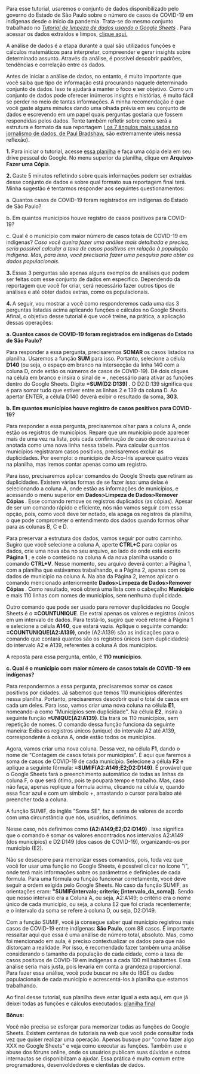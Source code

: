 Para esse tutorial, usaremos o conjunto de dados disponibilizado pelo governo do Estado de São Paulo sobre o número de casos de COVID-19 em indígenas desde o início da pandemia. Trata-se do mesmo conjunto trabalhado no <i> <a href="https://github.com/biafarrugia/Jornalismo_de_Dados_FAAP/blob/main/Tutorial%20de%20limpeza%20de%20dados%20usando%20o%20Google%20Sheets.md"> Tutorial de limpeza de dados usando o Google Sheets</a> </i>. Para acessar os dados extraídos e limpos, <a href="https://docs.google.com/spreadsheets/d/1qPqoMIhYfk6YM20AlMv5-TRyHJ75x2pGCJSZKlWCCU4/edit?usp=sharing"> clique aqui. </a> 
<p> A análise de dados é a etapa durante a qual são utilizados funções e cálculos matemáticos para interpretar, compreender e gerar insights sobre determinado assunto. Através da análise, é possível descobrir padrões, tendências e correlação entre os dados. 
<p> Antes de iniciar a análise de dados, no entanto, é muito importante que você saiba que tipo de informação está procurando naquele determinado conjunto de dados. Isso te ajudará a manter o foco e ser objetivo. Como um conjunto de dados pode oferecer inúmeros insights e histórias, é muito fácil se perder no meio de tantas informações. A minha recomendação é que você gaste alguns minutos dando uma olhada prévia em seu conjunto de dados e escrevendo em um papel quais perguntas gostaria que fossem respondidas pelos dados. Tente também refletir sobre como será a estrutura e formato da sua reportagem (<a href="https://onlinejournalismblog.com/2021/06/08/os-angulos-mais-usados-por-jornalistas-para-contar-historias-com-dados/"> os 7 ângulos mais usados no jornalismo de dados, de Paul Bradshaw</a>, são extremamente úteis nessa reflexão). 
<p> <b> 1. </b> Para iniciar o tutorial, acesse <a href="https://docs.google.com/spreadsheets/d/1qPqoMIhYfk6YM20AlMv5-TRyHJ75x2pGCJSZKlWCCU4/edit?usp=sharing"> essa planilha</a> e  faça uma cópia dela em seu drive pessoal do Google. No menu superior da planilha, clique em <b> Arquivo> Fazer uma Cópia</b>.
<p> <b> 2. </b> Gaste 5 minutos refletindo sobre quais informações podem ser extraídas desse conjunto de dados e sobre qual formato sua reportagem final terá. Minha sugestão é tentarmos responder aos seguintes questionamentos: 
  <p> a. Quantos casos de COVID-19 foram registrados em indígenas do Estado de São Paulo?
  <p> b. Em quantos municípios houve registro de casos positivos para COVID-19?
  <p> c. Qual é o município com maior número de casos totais de COVID-19 em indígenas? <i> Caso você queira fazer uma análise mais detalhada e precisa, seria possível calcular a taxa de casos positivos em relação à população indígena. Mas, para isso, você precisaria fazer uma pesquisa para obter os dados populacionais. </i>
  
<p> <b> 3. </b>  Essas 3 perguntas são apenas alguns exemplos de análises que podem ser feitas com esse conjunto de dados em específico. Dependendo da reportagem que você for criar, será necessário fazer outros tipos de análises e até obter dados extras, como os populacionais.
<p> <b> 4. </b> A seguir, vou mostrar a você como responderemos cada uma das 3 perguntas listadas acima aplicando funções e cálculos no Google Sheets. Afinal, o objetivo desse tutorial é que você treine, na prática, a aplicação dessas operações:
   <p> <b> a. Quantos casos de COVID-19 foram registrados em indígenas do Estado de São Paulo? </b>
<p> Para responder a essa pergunta, precisaremos <b> SOMAR </b> os casos listados na planilha. Usaremos a função <b> SUM</b> para isso. Portanto, selecione a célula <b> D140 </b> (ou seja, o espaço em branco na intersecção da linha 140 com a coluna D, onde estão os números de casos de COVID-19). Dê dois cliques na célula em branco e insira o sinal de <b> = </b>, necessário para ativar as funções dentro do Google Sheets. Digite <b> =SUM(D2:D139) </b>. O D2:D:139 significa que é para somar tudo que estiver entre as linhas 2 e 139 da coluna D. Ao apertar ENTER, a célula D140 deverá exibir o resultado da soma, <b> 303</b>.
   <p> <b> b. Em quantos municípios houve registro de casos positivos para COVID-19? </b>
  <p> Para responder a essa pergunta, precisaremos olhar para a coluna A, onde estão os registros de municípios. Repare que um município pode aparecer mais de uma vez na lista, pois cada confirmação de caso de coronavírus é anotada como uma nova linha nessa tabela. Para calcular quantos municípios registraram casos positivos, precisaremos excluir as duplicidades. Por exemplo: o município de Arco-Íris aparece quatro vezes na planilha, mas iremos contar apenas como um registro. 
    <p> Para isso, precisaremos aplicar comandos do Google Sheets que retiram as duplicidades. Existem várias formas de se fazer isso: uma delas é selecionando a coluna A, onde estão as informações de municípios, e acessando o menu superior em <b> Dados>Limpeza de Dados>Remover Cópias </b>. Esse comando remove os registros duplicados (as cópias). Apesar de ser um comando rápido e eficiente, nós não vamos seguir com essa opção, pois, como você deve ter notado, ela apaga os registros da planilha, o que pode comprometer o entendimento dos dados quando formos olhar para as colunas B, C e D. 
    <p> Para preservar a estrutura dos dados, vamos seguir por outro caminho. Sugiro que você selecione a coluna A, aperte <b> CTRL+C</b> para copiar os dados, crie uma nova aba no seu arquivo, ao lado de onde está escrito <b> Página 1 </b>, e cole o conteúdo na coluna A da nova planilha usando o comando <b> CTRL+V</b>. Nesse momento, seu arquivo deverá conter: a Página 1, com a  planilha que estávamos trabalhando, e a Página 2, apenas com os dados de município na coluna A. Na aba da Página 2, iremos aplicar o comando mencionado anteriormente <b> Dados>Limpeza de Dados>Remover Cópias </b>. Como resultado, você obterá uma lista com o cabeçalho <b>Município</b> e mais 110 linhas com nomes de municípios, sem nenhuma duplicidade.
<p> Outro comando que pode ser usado para remover duplicidades no Google Sheets é o <b>=COUNTUNIQUE</b>. Ele extrai apenas os valores e registros únicos em um intervalo de dados. Para testá-lo, sugiro que você retorne à Página 1 e selecione a célula <b> A140</b>, que estará vazia. Aplique o seguinte comando: <b>=COUNTUNIQUE(A2:A139)</b>, onde (A2:A139) são as indicações para o comando que contará quantos são os registros únicos (sem duplicidades) do intervalo A2 e A139, referentes à coluna A dos municípios. 
<p> A reposta para essa pergunta, então, é <b> 110 municípios</b>.
<p> <b> c. Qual é o município com maior número de casos totais de COVID-19 em indígenas? </b> 
<p> Para respondermos a essa pergunta, precisaremos somar os casos positivos por cidades. Já sabemos que temos 110 municípios diferentes nessa planilha. Portanto, precisaremos descobrir qual o total de casos em cada um deles. Para isso, vamos criar uma nova coluna na célula <b>E1</b>, nomeando-a como "Municípios sem duplicidade". Na célula <b>E2</b>, insira a seguinte função <b>=UNIQUE(A2:A139)</b>. Ela trará os 110 municípíos, sem repetição de nomes. O comando dessa função funciona da seguinte maneira: Exiba os registros únicos (unique) do intervalo A2 até A139, correspondente à coluna A, onde estão todos os municípios.
  
<p> Agora, vamos criar uma nova coluna. Dessa vez, na célula <b>F1</b>, dando o nome de "Contagem de casos totais por municípios". É aqui que faremos a soma de casos de COVID-19 de cada município. Selecione a célula <b>F2</b> e aplique a seguinte fórmula: <b> =SUMIF(A2:A149;E2;D2:D149)</b>. É provável que o Google Sheets fará o preenchimento automático de todas as linhas da coluna F, o que será ótimo, pois te poupará tempo e trabalho. Mas, caso não faça, apenas replique a fórmula acima, clicando na célula e, quando essa ficar azul e com um símbolo +, arrastando o cursor para baixo até preencher toda a coluna.
  <p> A função SUMIF, do inglês "Soma SE", faz a soma de valores de acordo com uma circunstância que nós, usuários, definimos. 
  <p> Nesse caso, nós definimos como <b>(A2:A149;E2;D2:D149) </b>. Isso significa que o comando é somar os valores encontrados nos intervalos A2:A149 (dos municípios) e D2:D149 (dos casos de COVID-19), organizando-os por município (E2).
    <p> Não se desespere para memorizar esses comandos, pois, toda vez que você for usar uma função no Google Sheets, é possível clicar no ícone "i", onde terá mais informações sobre os parâmetros e definições de cada fórmula. Para uma fórmula ou função funcionar corretamente, você deve seguir a ordem exigida pelo Google Sheets. No caso da função SUMIF, as orientações eram: <b>"SUMIF(intervalo; criterio; [intervalo_da_soma])</b>.  Sendo que nosso intervalo era a Coluna A, ou seja, A2:A149; o critério era o nome único de cada município, ou seja, a coluna E2 que foi criada recentemente; e o intervalo da soma se refere à coluna D, ou seja, D2:D149.
  <p> Com a função SUMIF, você já consegue saber qual município registrou mais casos de COVID-19 entre indígenas: <b>São Paulo</b>, com 88 casos. 
  É importante ressaltar aqui que essa é uma análise de número total, absoluto. Mas, como foi mencionado em aula, é preciso contextualizar os dados para que não distorçam a realidade. Por isso, é recomendado fazer também uma análise considerando o tamanho da população de cada cidade, como a taxa de casos positivos de COVID-19 em indígenas a cada 100 mil habitantes. Essa análise seria mais justa, pois levaria em conta a grandeza proporcional. Para fazer essa análise, você pode buscar no site do IBGE os dados populacionais de cada município e acrescentá-los à planilha que estamos trabalhando.
 <p> Ao final desse tutorial, sua planilha deve estar igual a esta aqui, em que já deixei todas as funções e cálculos executados: <a href="https://docs.google.com/spreadsheets/d/18ZnpBjGIA7VlZsrV17tW3uGwJIvFknn5u17n34ug6U8/edit?usp=sharing"> planilha final </a>
<p> <b> Bônus:</b>
<p> Você não precisa se esforçar para memorizar todas as funções do Google Sheets. Existem centenas de tutoriais na web que você pode consultar toda vez que quiser realizar uma operação. Apenas busque por "como fazer algo XXX no Google Sheets" e veja como executar as funções. Também use e abuse dos fóruns online, onde os usuários publicam suas dúvidas e outros internautas se disponibilzam a ajudar. Essa prática é muito comum entre programadores, desenvoldedores e cientistas de dados. 
